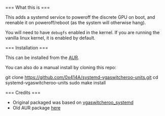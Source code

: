 === What this is ===

This adds a systemd service to poweroff the discrete GPU on boot, and reenable it on poweroff/reboot (as the system will otherwise hang).

You will need to have `debugfs` enabled in the kernel. If you are running the vanilla linux kernel, it is enabled by default.

=== Installation ===

This can be installed from the [AUR](https://aur.archlinux.org/packages/systemd-vgaswitcheroo-units/).

You can also do a manual install by cloning this repo:

  git clone https://github.com/0x414A/systemd-vgaswitcheroo-units.git
  cd systemd-vgaswitcheroo-units
  sudo make install

=== Credits ===

- Original packaged was based on [vgaswitcheroo_systemd](https://github.com/fredoche/vgaswitcheroo_systemd) 
- Old AUR package [here](http://pkgbuild.com/git/aur-mirror.git/tree/systemd-vgaswitcheroo-units)
